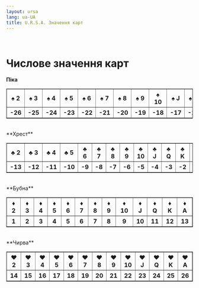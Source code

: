 ```yaml
---
layout: ursa
lang: ua-UA
title: U.R.S.A. Значення карт
---
```


<div id="nav-placeholder"></div>
<script>
$(function(){
  $("#nav-placeholder").load("/ursa_doc/navbar.html");
});
</script>

<br>

# **Числове значення карт**

**Піка**
<table border>
 <tr>
  <th>&#9824; 2</th>
  <th>&#9824; 3</th>
  <th>&#9824; 4</th>
  <th>&#9824; 5</th>
  <th>&#9824; 6</th>
  <th>&#9824; 7</th>
  <th>&#9824; 8</th>
  <th>&#9824; 9</th>
  <th>&#9824; 10</th>
  <th>&#9824; J</th>
  <th>&#9824; Q</th>
  <th>&#9824; K</th>
  <th>&#9824; A</th>
 </tr>
 <tr>
  <th>-26</th>
  <th>-25</th>
  <th>-24</th>
  <th>-23</th>
  <th>-22</th>
  <th>-21</th>
  <th>-20</th>
  <th>-19</th>
  <th>-18</th>
  <th>-17</th>
  <th>-16</th>
  <th>-15</th>
  <th>-14</th>
 </tr>
</table>
<br>
**Хрест**
<table border>
 <tr>
  <th>&#9827; 2</th>
  <th>&#9827; 3</th>
  <th>&#9827; 4</th>
  <th>&#9827; 5</th>
  <th>&#9827; 6</th>
  <th>&#9827; 7</th>
  <th>&#9827; 8</th>
  <th>&#9827; 9</th>
  <th>&#9827; 10</th>
  <th>&#9827; J</th>
  <th>&#9827; Q</th>
  <th>&#9827; K</th>
  <th>&#9827; A</th>
 </tr>
 <tr>
  <th>-13</th>
  <th>-12</th>
  <th>-11</th>
  <th>-10</th>
  <th>-9</th>
  <th>-8</th>
  <th>-7</th>
  <th>-6</th>
  <th>-5</th>
  <th>-4</th>
  <th>-3</th>
  <th>-2</th>
  <th>-1</th>
 </tr>
</table>
<br>
**Бубна**
<table border>
 <tr>
  <th>&#9830; 2</th>
  <th>&#9830; 3</th>
  <th>&#9830; 4</th>
  <th>&#9830; 5</th>
  <th>&#9830; 6</th>
  <th>&#9830; 7</th>
  <th>&#9830; 8</th>
  <th>&#9830; 9</th>
  <th>&#9830; 10</th>
  <th>&#9830; J</th>
  <th>&#9830; Q</th>
  <th>&#9830; K</th>
  <th>&#9830; A</th>
 </tr>
 <tr>
  <th>1</th>
  <th>2</th>
  <th>3</th>
  <th>4</th>
  <th>5</th>
  <th>6</th>
  <th>7</th>
  <th>8</th>
  <th>9</th>
  <th>10</th>
  <th>11</th>
  <th>12</th>
  <th>13</th>
 </tr>
</table>
<br>
**Чирва**
<table border>
 <tr>
  <th>&#9829; 2</th>
  <th>&#9829; 3</th>
  <th>&#9829; 4</th>
  <th>&#9829; 5</th>
  <th>&#9829; 6</th>
  <th>&#9829; 7</th>
  <th>&#9829; 8</th>
  <th>&#9829; 9</th>
  <th>&#9829; 10</th>
  <th>&#9829; J</th>
  <th>&#9829; Q</th>
  <th>&#9829; K</th>
  <th>&#9829; A</th>
 </tr>
 <tr>
  <th>14</th>
  <th>15</th>
  <th>16</th>
  <th>17</th>
  <th>18</th>
  <th>19</th>
  <th>20</th>
  <th>21</th>
  <th>22</th>
  <th>23</th>
  <th>24</th>
  <th>25</th>
  <th>26</th>
 </tr>
</table>
